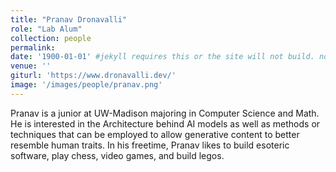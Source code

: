 ```yaml
---
title: "Pranav Dronavalli"
role: "Lab Alum"
collection: people
permalink: 
date: '1900-01-01' #jekyll requires this or the site will not build. not sure what it does yet. order?
venue: ''
giturl: 'https://www.dronavalli.dev/'
image: '/images/people/pranav.png'
---
```

Pranav is a junior at UW-Madison majoring in Computer Science and Math. He is interested in the Architecture behind AI models as well as methods or techniques that can be employed to allow generative content to better resemble human traits. In his freetime, Pranav likes to build esoteric software, play chess, video games, and build legos.
